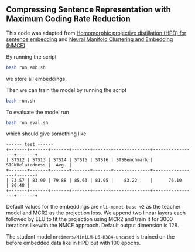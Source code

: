 ## Compressing Sentence Representation with Maximum Coding Rate Reduction

This code was adapted from [Homomorphic projective distillation (HPD) for sentence embedding](https://github.com/XuandongZhao/HPD) and [Neural Manifold Clustering and Embedding (NMCE)](https://github.com/zengyi-li/NMCE-release).

By running the script

```bash
bash run_emb.sh
```
we store all embeddings.

Then we can train the model by running the script

```bash
bash run.sh
```

To evaluate the model run

```bash
bash run_eval.sh
```
which should give something like

```
------ test ------
+-------+-------+-------+-------+-------+--------------+-----------------+-------+
| STS12 | STS13 | STS14 | STS15 | STS16 | STSBenchmark | SICKRelatedness |  Avg. |
+-------+-------+-------+-------+-------+--------------+-----------------+-------+
| 73.57 | 83.90 | 79.88 | 85.63 | 81.05 |    83.22     |      76.10      | 80.48 |
+-------+-------+-------+-------+-------+--------------+-----------------+-------+
```

Default values for the embeddings are `nli-mpnet-base-v2` as the teacher model and MCR2 as the projection loss.
We append two linear layers each followed by ELU to fit the projection using MCR2 and train it for 3000 iterations likewith the NMCE approach.
Default output dimension is 128.

The student model `nreimers/MiniLM-L6-H384-uncased` is trained on the before embedded data like in HPD but with 100 epochs.